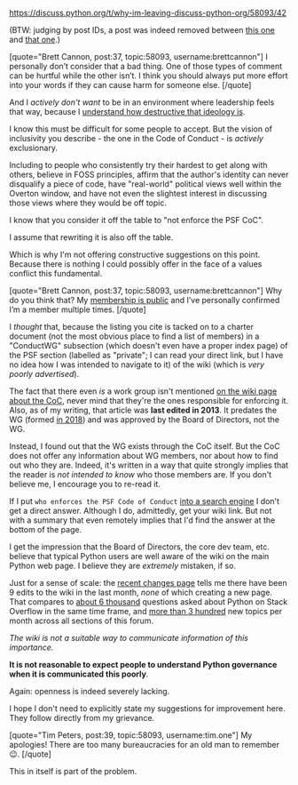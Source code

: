 https://discuss.python.org/t/why-im-leaving-discuss-python-org/58093/42

(BTW: judging by post IDs, a post was indeed removed between [this one](https://discuss.python.org/t/why-im-leaving-discuss-python-org/58093/9) and [that one](https://discuss.python.org/t/why-im-leaving-discuss-python-org/58093/11).)

[quote="Brett Cannon, post:37, topic:58093, username:brettcannon"]
I personally don’t consider that a bad thing. One of those types of comment can be hurtful while the other isn’t. I think you should always put more effort into your words if they can cause harm for someone else.
[/quote]

And I *actively don't want* to be in an environment where leadership feels that way, because I [understand how destructive that ideology is](https://www.thecoddling.com/).

I know this must be difficult for some people to accept. But the vision of inclusivity you describe - the one in the Code of Conduct - is *actively* exclusionary.

Including to people who consistently try their hardest to get along with others, believe in FOSS principles, affirm that the author's identity can never disqualify a piece of code, have "real-world" political views well within the Overton window, and have not even the slightest interest in discussing those views where they would be off topic.

I know that you consider it off the table to "not enforce the PSF CoC".

I assume that rewriting it is also off the table.

Which is why I'm not offering constructive suggestions on this point. Because there is nothing I could possibly offer in the face of a values conflict this fundamental.

[quote="Brett Cannon, post:37, topic:58093, username:brettcannon"]
Why do you think that? My [membership is public](https://wiki.python.org/psf/ConductWG/Charter#List_of_Participants.2FWho_we_are) and I’ve personally confirmed I’m a member multiple times.
[/quote]

I *thought* that, because the listing you cite is tacked on to a charter document (not the most obvious place to find a list of members) in a "ConductWG" subsection (which doesn't even have a proper index page) of the PSF section (labelled as "private"; I can read your direct link, but I have no idea how I was intended to navigate to it) of the wiki (which is *very poorly advertised*).

The fact that there even *is* a work group isn't mentioned [on the wiki page about the CoC](https://wiki.python.org/psf/CodeOfConduct), never mind that they're the ones responsible for enforcing it. Also, as of my writing, that article was **last edited in 2013**. It predates the WG (formed [in 2018](https://www.python.org/psf/workgroups/#code-of-conduct-work-group)) and was approved by the Board of Directors, not the WG.

Instead, I found out that the WG exists through the CoC itself. But the CoC does not offer any information about WG members, nor about how to find out who they are. Indeed, it's written in a way that quite strongly implies that the reader is *not intended to know* who those members are. If you don't believe me, I encourage you to re-read it.

If I put `who enforces the PSF Code of Conduct` [into a search engine](https://duckduckgo.com/?q=who+enforces+the+PSF+Code+of+Conduct) I don't get a direct answer. Although I do, admittedly, get your wiki link. But not with a summary that even remotely implies that I'd find the answer at the bottom of the page.

I get the impression that the Board of Directors, the core dev team, etc. believe that typical Python users are well aware of the wiki on the main Python web page. I believe they are *extremely* mistaken, if so.

Just for a sense of scale: the [recent changes page](https://wiki.python.org/moin/RecentChanges) tells me there have been 9 edits to the wiki in the last month, *none* of which creating a new page. That compares to [about 6 thousand](https://stackoverflow.com/search?q=created%3A30d..+%5Bpython%5D+is%3Aquestion) questions asked about Python on Stack Overflow in the same time frame, and [more than 3 hundred](https://discuss.python.org/) new topics per month across all sections of this forum.

*The wiki is not a suitable way to communicate information of this importance.*

**It is not reasonable to expect people to understand Python governance when it is communicated this poorly**.

Again: openness is indeed severely lacking.

I hope I don't need to explicitly state my suggestions for improvement here. They follow directly from my grievance.

[quote="Tim Peters, post:39, topic:58093, username:tim.one"]
My apologies! There are too many bureaucracies for an old man to remember :wink:.
[/quote]

This in itself is part of the problem.
